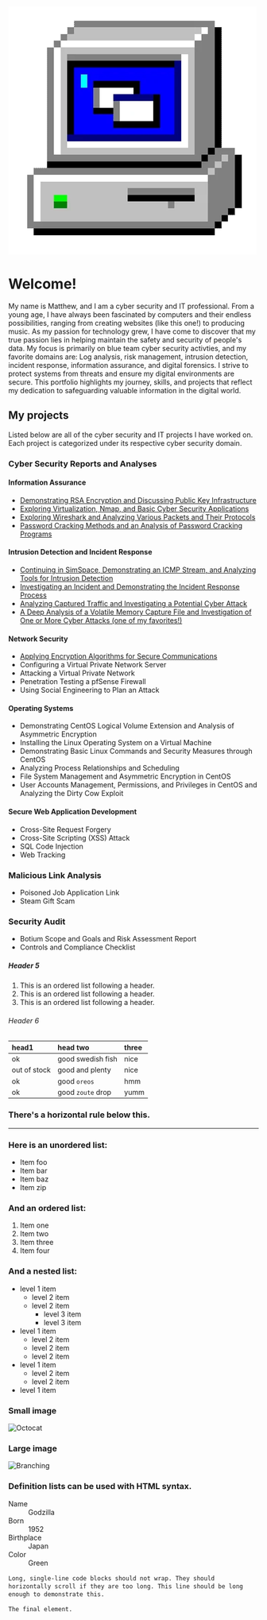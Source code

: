 
![computer](assets/computer.webp)

# Welcome!

My name is Matthew, and I am a cyber security and IT professional. From a young age, I have always been fascinated by computers and their endless possibilities, ranging from creating websites (like this one!) to producing music. As my passion for technology grew, I have come to discover that my true passion lies in helping maintain the safety and security of people's data. My focus is primarily on blue team cyber security activties, and my favorite domains are: Log analysis, risk management, intrusion detection, incident response, information assurance, and digital forensics. I strive to protect systems from threats and ensure my digital environments are secure. This portfolio highlights my journey, skills, and projects that reflect my dedication to safeguarding valuable information in the digital world.

## My projects
Listed below are all of the cyber security and IT projects I have worked on. Each project is categorized under its respective cyber security domain.


### Cyber Security Reports and Analyses

#### Information Assurance
  - [Demonstrating RSA Encryption and Discussing Public Key Infrastructure](https://mattb-sec.github.io/RSAandPKI/)
  - [Exploring Virtualization, Nmap, and Basic Cyber Security Applications](https://mattb-sec.github.io/Virtualization-Nmap-CSecApps/)
  - [Exploring Wireshark and Analyzing Various Packets and Their Protocols](https://mattb-sec.github.io/Wireshark/)
  - [Password Cracking Methods and an Analysis of Password Cracking Programs](https://mattb-sec.github.io/PasswordCracking/)

#### Intrusion Detection and Incident Response
  - [Continuing in SimSpace, Demonstrating an ICMP Stream, and Analyzing Tools for Intrusion Detection](https://mattb-sec.github.io/IntrusionDetectionTools/)
  - [Investigating an Incident and Demonstrating the Incident Response Process](https://mattb-sec.github.io/IncidentInvestigation/)
  - [Analyzing Captured Traffic and Investigating a Potential Cyber Attack](https://mattb-sec.github.io/EventAnalysis/)
  - [A Deep Analysis of a Volatile Memory Capture File and Investigation of One or More Cyber Attacks (one of my favorites!)](https://mattb-sec.github.io/MemoryInvestigation/)

#### Network Security
  - [Applying Encryption Algorithms for Secure Communications](https://mattb-sec.github.io/SecureComms/)
  - Configuring a Virtual Private Network Server
  - Attacking a Virtual Private Network
  - Penetration Testing a pfSense Firewall
  - Using Social Engineering to Plan an Attack

#### Operating Systems
  - Demonstrating CentOS Logical Volume Extension and Analysis of Asymmetric Encryption
  - Installing the Linux Operating System on a Virtual Machine
  - Demonstrating Basic Linux Commands and Security Measures through CentOS
  - Analyzing Process Relationships and Scheduling
  - File System Management and Asymmetric Encryption in CentOS
  - User Accounts Management, Permissions, and Privileges in CentOS and Analyzing the Dirty Cow Exploit

#### Secure Web Application Development
  - Cross-Site Request Forgery
  - Cross-Site Scripting (XSS) Attack
  - SQL Code Injection
  - Web Tracking

### Malicious Link Analysis
  - Poisoned Job Application Link
  - Steam Gift Scam

### Security Audit
  - Botium Scope and Goals and Risk Assessment Report
  - Controls and Compliance Checklist

##### Header 5

1.  This is an ordered list following a header.
2.  This is an ordered list following a header.
3.  This is an ordered list following a header.

###### Header 6

| head1        | head two          | three |
|:-------------|:------------------|:------|
| ok           | good swedish fish | nice  |
| out of stock | good and plenty   | nice  |
| ok           | good `oreos`      | hmm   |
| ok           | good `zoute` drop | yumm  |

### There's a horizontal rule below this.

* * *

### Here is an unordered list:

*   Item foo
*   Item bar
*   Item baz
*   Item zip

### And an ordered list:

1.  Item one
1.  Item two
1.  Item three
1.  Item four

### And a nested list:

- level 1 item
  - level 2 item
  - level 2 item
    - level 3 item
    - level 3 item
- level 1 item
  - level 2 item
  - level 2 item
  - level 2 item
- level 1 item
  - level 2 item
  - level 2 item
- level 1 item

### Small image

![Octocat](https://github.githubassets.com/images/icons/emoji/octocat.png)

### Large image

![Branching](https://guides.github.com/activities/hello-world/branching.png)


### Definition lists can be used with HTML syntax.

<dl>
<dt>Name</dt>
<dd>Godzilla</dd>
<dt>Born</dt>
<dd>1952</dd>
<dt>Birthplace</dt>
<dd>Japan</dd>
<dt>Color</dt>
<dd>Green</dd>
</dl>

```
Long, single-line code blocks should not wrap. They should horizontally scroll if they are too long. This line should be long enough to demonstrate this.
```

```
The final element.
```
